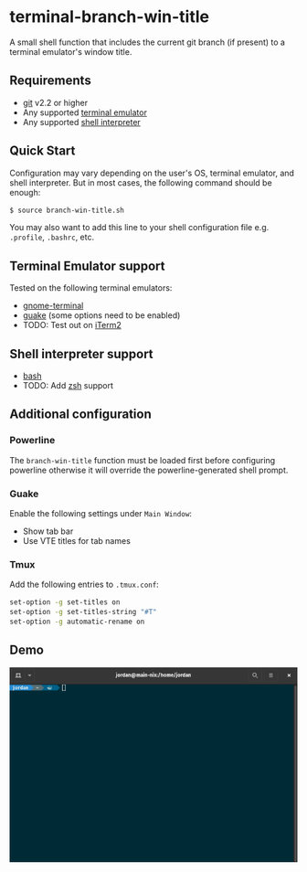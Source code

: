 # terminal-branch-win-title

A small shell function that includes the current git branch (if present) to a 
terminal emulator's window title.

## Requirements

- [git](https://git-scm.com) v2.2 or higher 
- Any supported [terminal emulator](#terminal-emulator-support)
- Any supported [shell interpreter](#shell-interpreter-support)

## Quick Start

Configuration may vary depending on the user's OS, terminal emulator, and shell
interpreter. But in most cases, the following command should be enough:

```bash
$ source branch-win-title.sh
```

You may also want to add this line to your shell configuration file
e.g. `.profile`, `.bashrc`, etc.

## Terminal Emulator support

Tested on the following terminal emulators:

- [gnome-terminal](https://github.com/GNOME/gnome-terminal)
- [guake](https://github.com/Guake/guake) (some options need to be enabled)
- TODO: Test out on [iTerm2](https://github.com/gnachman/iTerm2)

## Shell interpreter support

- [bash](https://www.gnu.org/software/bash)
- TODO: Add [zsh](https://github.com/zsh-users/zsh) support

## Additional configuration

### Powerline

The `branch-win-title` function must be loaded first before configuring
powerline otherwise it will override the powerline-generated shell prompt.

### Guake

Enable the following settings under `Main Window`:

- Show tab bar
- Use VTE titles for tab names

### Tmux

Add the following entries to `.tmux.conf`:

```bash
set-option -g set-titles on
set-option -g set-titles-string "#T"
set-option -g automatic-rename on
```

## Demo

![](terminal-branch-win-title.gif)

